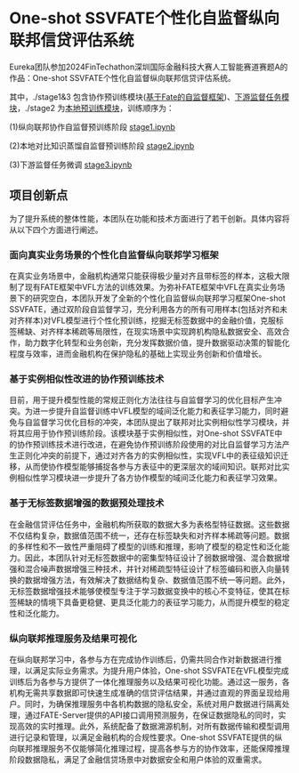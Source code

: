 # One-shot SSVFATE个性化自监督纵向联邦信贷评估系统

Eureka团队参加2024FinTechathon深圳国际金融科技大赛人工智能赛道赛题A的作品：One-shot SSVFATE个性化自监督纵向联邦信贷评估系统。

其中，./stage1&3 包含协作预训练模块([基于Fate的自监督框架](stage1&3\ssvfate.py))、[下游监督任务模块](stage1&3\stage3.py)，./stage2 为[本地预训练模块](stage2\main_pretrain.py)，训练顺序为：

(1)纵向联邦协作自监督预训练阶段 [stage1.ipynb](stage1&3\stage1.ipynb)


(2)本地对比知识蒸馏自监督预训练阶段 [stage2.ipynb](stage2\stage2.ipynb)
 

(3)下游监督任务微调 [stage3.ipynb](stage1&3\stage3.ipynb)



## 项目创新点
为了提升系统的整体性能，本团队在功能和技术方面进行了若干创新。具体内容将从以下四个方面进行阐述。

### 面向真实业务场景的个性化自监督纵向联邦学习框架
在真实业务场景中，金融机构通常只能获得极少量对齐且带标签的样本，这极大限制了现有FATE框架中VFL方法的训练效果。为弥补FATE框架中VFL在真实业务场景下的研究空白，本团队开发了全新的个性化自监督纵向联邦学习框架One-shot SSVFATE，通过双阶段自监督学习，充分利用各方的所有可用样本(包括对齐和未对齐样本)对VFL模型进行个性化预训练，挖掘无标签数据中的金融价值，克服标签稀缺、对齐样本稀疏等局限性，在现实场景中实现跨机构隐私数据安全、高效合作，助力数字化转型和业务创新，充分发挥数据价值，提升数据驱动决策的智能化程度与效率，进而金融机构在保护隐私的基础上实现业务创新和价值增长。

### 基于实例相似性改进的协作预训练技术
目前，用于提升模型性能的常规正则化方法往往与自监督学习的优化目标产生冲突。为进一步提升自监督训练中VFL模型的域间泛化能力和表征学习能力，同时避免与自监督学习优化目标的冲突，本团队提出了联邦对比实例相似性学习模块，并将其应用于协作预训练阶段。该模块基于实例相似性，对One-shot SSVFATE中的协作预训练技术进行改进，在避免协作预训练阶段使用的对比自监督学习方法产生正则化冲突的前提下，通过对齐各方的实例相似性，实现VFL中的表征级知识迁移，从而使协作模型能够捕捉各参与方表征中的更深层次的域间知识。联邦对比实例相似性学习模块进一步提升了各方协作模型的域间泛化能力和表征学习效果。


### 基于无标签数据增强的数据预处理技术
在金融信贷评估任务中，金融机构所获取的数据大多为表格型特征数据。这些数据不仅结构复杂，数据值范围不统一，还存在标签缺失和对齐样本稀疏等问题。数据的多样性和不一致性严重阻碍了模型的训练和推理，影响了模型的稳定性和泛化能力。因此，本团队针对无标签数据中的密集型特征设计了弱数据增强、混合数据增强和混合噪声数据增强三种技术，并针对稀疏型特征设计了标签编码和嵌入向量转换的数据增强方法，有效解决了数据结构复杂、数据值范围不统一等问题。此外，无标签数据增强技术能够使模型专注于学习数据变换中的核心不变特征，使其在标签稀缺的情境下具备更稳健、更具泛化能力的表征学习能力，从而提升模型的稳定性和泛化能力。


### 纵向联邦推理服务及结果可视化
在纵向联邦学习中，各参与方在完成协作训练后，仍需共同合作对新数据进行推理，以满足实际业务需求。为提升用户体验，One-shot SSVFATE在VFL模型完成训练后为各参与方提供了一体化推理服务以及结果可视化功能。通过这一服务，各机构无需共享数据即可快速生成准确的信贷评估结果，并通过直观的界面呈现给用户。同时，为确保推理服务中各机构数据的隐私安全，系统对用户数据进行隔离处理，通过FATE-Server提供的API接口调用预测服务，在保证数据隐私的同时，实现高效的实时推理。此外，系统配备了数据溯源机制，对所有数据传输和模型调用进行记录和管理，以满足金融机构的合规性要求。One-shot SSVFATE提供的纵向联邦推理服务不仅能够简化推理过程，提高各参与方的协作效率，还能保障推理阶段数据隐私，满足了金融信贷场景中对数据安全和用户体验的双重需求。
